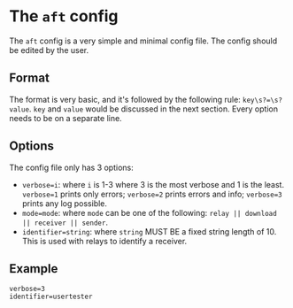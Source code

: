 # The `aft` config
The `aft` config is a very simple and minimal config file. The config should be edited by the user.

## Format
The format is very basic, and it's followed by the following rule: `key\s?=\s?value`. `key` and `value` would be discussed in the next section. Every option needs to be on a separate line.

## Options
The config file only has 3 options:
- `verbose=i`: where `i` is 1-3 where 3 is the most verbose and 1 is the least. `verbose=1` prints only errors; `verbose=2` prints errors and info; `verbose=3` prints any log possible.
- `mode=mode`: where `mode` can be one of the following: `relay || download || receiver || sender`.
- `identifier=string`: where `string` MUST BE a fixed string length of 10. This is used with relays to identify a receiver.

## Example
```
verbose=3
identifier=usertester
```
